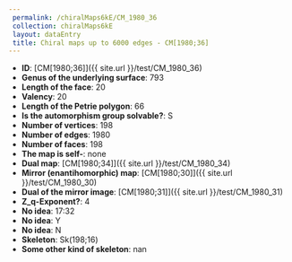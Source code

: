 ```yaml
--- 
 permalink: /chiralMaps6kE/CM_1980_36 
 collection: chiralMaps6kE
 layout: dataEntry
 title: Chiral maps up to 6000 edges - CM[1980;36]
---
```


- **ID**: [CM[1980;36]]({{ site.url }}/test/CM_1980_36)
- **Genus of the underlying surface**: 793
- **Length of the face**: 20
- **Valency**: 20
- **Length of the Petrie polygon**: 66
- **Is the automorphism group solvable?**: S
- **Number of vertices**: 198
- **Number of edges**: 1980
- **Number of faces**: 198
- **The map is self-**: none
- **Dual map**: [CM[1980;34]]({{ site.url }}/test/CM_1980_34)
- **Mirror (enantihomorphic) map**: [CM[1980;30]]({{ site.url }}/test/CM_1980_30)
- **Dual of the mirror image**: [CM[1980;31]]({{ site.url }}/test/CM_1980_31)
- **Z_q-Exponent?**: 4
- **No idea**:  17:32
- **No idea**: Y
- **No idea**: N
- **Skeleton**: Sk(198;16)
- **Some other kind of skeleton**: nan

